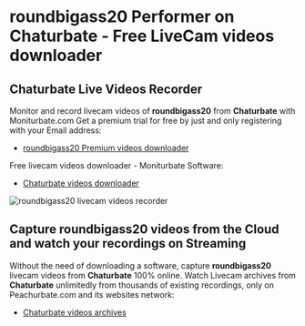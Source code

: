 # roundbigass20 Performer on Chaturbate - Free LiveCam videos downloader

## Chaturbate Live Videos Recorder

Monitor and record livecam videos of **roundbigass20** from **Chaturbate** with Moniturbate.com
Get a premium trial for free by just and only registering with your Email address:
* [roundbigass20 Premium videos downloader](https://moniturbate.com/request-demo-licence-key.html)

Free livecam videos downloader - Moniturbate Software:
* [Chaturbate videos downloader](https://moniturbate.com/moniturbate-download-software.html)

![roundbigass20 livecam videos recorder](https://peachurnet.com/templates/moniturbate-software.png)


## Capture roundbigass20 videos from the Cloud and watch your recordings on Streaming

Without the need of downloading a software, capture **roundbigass20** livecam videos from **Chaturbate** 100% online.
Watch Livecam archives from **Chaturbate** unlimitedly from thousands of existing recordings, only on Peachurbate.com and its websites network:
* [Chaturbate videos archives](https://peachurnet.com/)